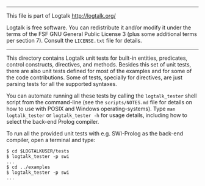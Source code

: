 ________________________________________________________________________

This file is part of Logtalk <http://logtalk.org/>  

Logtalk is free software. You can redistribute it and/or modify it under
the terms of the FSF GNU General Public License 3  (plus some additional
terms per section 7).        Consult the `LICENSE.txt` file for details.
________________________________________________________________________


This directory contains Logtalk unit tests for built-in entities, predicates,
control constructs, directives, and methods. Besides this set of unit tests,
there are also unit tests defined for most of the examples and for some of
the code contributions. Some of tests, specially for directives, are just
parsing tests for all the supported syntaxes.

You can automate running all these tests by calling the `logtalk_tester`
shell script from the command-line (see the `scripts/NOTES.md` file for
details on how to use with POSIX and Windows operating-systems). Type `man
logtalk_tester` or `logtalk_tester -h` for usage details, including how to
select the back-end Prolog compiler.

To run all the provided unit tests with e.g. SWI-Prolog as the back-end
compiler, open a terminal and type:

	$ cd $LOGTALKUSER/tests
	$ logtalk_tester -p swi
	...
	$ cd ../examples
	$ logtalk_tester -p swi
	...
